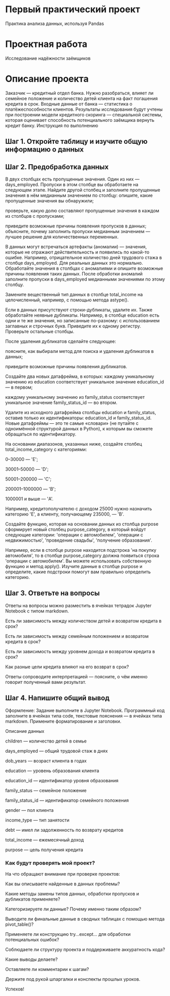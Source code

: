 # Первый практический проект
Практика анализа данных, используя Pandas

# Проектная работа
Исследование надёжности заёмщиков

# Описание проекта
Заказчик — кредитный отдел банка. Нужно разобраться, влияет ли семейное положение и количество детей клиента на факт погашения кредита в срок. Входные данные от банка — статистика о платёжеспособности клиентов.
Результаты исследования будут учтены при построении модели кредитного скоринга — специальной системы, которая оценивает способность потенциального заёмщика вернуть кредит банку.
Инструкция по выполнению

## Шаг 1. Откройте таблицу и изучите общую информацию о данных

## Шаг 2. Предобработка данных
В двух столбцах есть пропущенные значения. Один из них — days_employed. Пропуски в этом столбце вы обработаете на следующем этапе. Найдите другой столбец и заполните пропущенные значения в нём медианным значением по столбцу:
опишите, какие пропущенные значения вы обнаружили;

проверьте, какую долю составляют пропущенные значения в каждом из столбцов с пропусками;

приведите возможные причины появления пропусков в данных;
объясните, почему заполнить пропуски медианным значением — лучшее решение для количественных переменных.

В данных могут встречаться артефакты (аномалии) — значения, которые не отражают действительность и появились по какой-то ошибке. Например, отрицательное количество дней трудового стажа в столбце days_employed. Для реальных данных это нормально. Обработайте значения в столбцах с аномалиями и опишите возможные причины появления таких данных. После обработки аномалий заполните пропуски в days_employed медианными значениями по этому столбцу.

Замените вещественный тип данных в столбце total_income на целочисленный, например, с помощью метода astype().

Если в данных присутствуют строки-дубликаты, удалите их. Также обработайте неявные дубликаты. Например, в столбце education есть одни и те же значения, но записанные по-разному: с использованием заглавных и строчных букв. Приведите их к одному регистру. Проверьте остальные столбцы.

После удаления дубликатов сделайте следующее:

 поясните, как выбирали метод для поиска и удаления дубликатов в данных;
 
 приведите возможные причины появления дубликатов.
 
 Создайте два новых датафрейма, в которых:
 каждому уникальному значению из education соответствует уникальное значение education_id — в первом;
 
 каждому уникальному значению из family_status соответствует уникальное значение family_status_id — во втором.
 
 Удалите из исходного датафрейма столбцы education и family_status, оставив только их идентификаторы: education_id и family_status_id. Новые датафреймы — это те самые «словари» (не путайте с одноимённой структурой данных в Python), к которым вы сможете обращаться по 
 идентификатору.

На основании диапазонов, указанных ниже, создайте столбец total_income_category с категориями:

0–30000 — 'E';

30001–50000 — 'D';

50001–200000 — 'C';

200001–1000000 — 'B';

1000001 и выше — 'A'.

Например, кредитополучателю с доходом 25000 нужно назначить категорию 'E', а клиенту, получающему 235000, — 'B'.

Создайте функцию, которая на основании данных из столбца purpose сформирует новый столбец purpose_category, в который войдут следующие категории:
'операции с автомобилем',
'операции с недвижимостью',
'проведение свадьбы',
'получение образования'.

Например, если в столбце purpose находится подстрока 'на покупку автомобиля', то в столбце purpose_category должна появиться строка 'операции с автомобилем'.
Вы можете использовать собственную функцию и метод apply(). Изучите данные в столбце purpose и определите, какие подстроки помогут вам правильно определить категорию.

## Шаг 3. Ответьте на вопросы

Ответы на вопросы можно разместить в ячейках тетрадок Jupyter Notebook с типом markdown.

Есть ли зависимость между количеством детей и возвратом кредита в срок?

Есть ли зависимость между семейным положением и возвратом кредита в срок?

Есть ли зависимость между уровнем дохода и возвратом кредита в срок?

Как разные цели кредита влияют на его возврат в срок?

Ответы сопроводите интерпретацией — поясните, о чём именно говорит полученный вами результат.

## Шаг 4. Напишите общий вывод

Оформление: Задание выполните в Jupyter Notebook. Программный код заполните в ячейках типа code, текстовые пояснения — в ячейках типа markdown. Примените форматирование и заголовки.

Описание данных

children — количество детей в семье

days_employed — общий трудовой стаж в днях

dob_years — возраст клиента в годах

education — уровень образования клиента

education_id — идентификатор уровня образования

family_status — семейное положение

family_status_id — идентификатор семейного положения

gender — пол клиента

income_type — тип занятости

debt — имел ли задолженность по возврату кредитов

total_income — ежемесячный доход

purpose — цель получения кредита

### Как будут проверять мой проект?

На что обращают внимание при проверке проектов:

Как вы описываете найденные в данных проблемы?

Какие методы замены типов данных, обработки пропусков и дубликатов применяете?

Категоризируете ли данные? Почему именно таким образом?

Выводите ли финальные данные в сводных таблицах с помощью метода pivot_table()?

Применяете ли конструкцию try...except... для обработки потенциальных ошибок?

Соблюдаете ли структуру проекта и поддерживаете аккуратность кода?

Какие выводы делаете?

Оставляете ли комментарии к шагам?

Держите под рукой шпаргалки и конспекты прошлых уроков.

Успехов!
